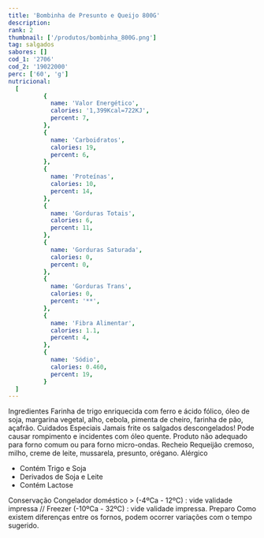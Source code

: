 ```yaml
---
title: 'Bombinha de Presunto e Queijo 800G'
description: 
rank: 2
thumbnail: ['/produtos/bombinha_800G.png']
tag: salgados
sabores: []
cod_1: '2706'
cod_2: '19022000'
perc: ['60', 'g']
nutricional:
  [
          {
            name: 'Valor Energético',
            calories: '1,399Kcal=722KJ',
            percent: 7,
          },
          {
            name: 'Carboidratos',
            calories: 19,
            percent: 6,
          },
          {
            name: 'Proteínas',
            calories: 10,
            percent: 14,
          },
          {
            name: 'Gorduras Totais',
            calories: 6,
            percent: 11,
          },
          {
            name: 'Gorduras Saturada',
            calories: 0,
            percent: 0,
          },
          {
            name: 'Gorduras Trans',
            calories: 0,
            percent: '**',
          },
          {
            name: 'Fibra Alimentar',
            calories: 1.1,
            percent: 4,
          },
          {
            name: 'Sódio',
            calories: 0.460,
            percent: 19,
          }
  ]
---
```

  <panels>
    <panel>
      <panel-title>Ingredientes</panel-title>
      <panel-content>
        Farinha de trigo enriquecida com ferro e ácido fólico, óleo de soja, margarina vegetal, alho, cebola, pimenta de cheiro, farinha de pão, açafrão.
      </panel-content>
    </panel>    
    <panel>
      <panel-title>Cuidados Especiais</panel-title>
      <panel-content>
        Jamais frite os salgados descongelados! Pode causar rompimento e incidentes com óleo quente. Produto não adequado para forno comum ou para forno micro-ondas.
      </panel-content>
    </panel>
    <panel>
      <panel-title>Recheio</panel-title>
      <panel-content>
        Requeijão cremoso, milho, creme de leite, mussarela, presunto, orégano.
      </panel-content>
    </panel>
    <panel>
      <panel-title>Alérgico</panel-title>
      <panel-content>
        <ul>
          <li>Contém Trigo e Soja</li>
          <li>Derivados de Soja e Leite</li>
          <li>Contém Lactose</li>
        </ul>
      </panel-content>
    </panel>
    <panel>
      <panel-title>Conservação</panel-title>
      <panel-content>
        Congelador doméstico > (-4ºCa - 12ºC) : vide validade impressa // Freezer (-10ºCa - 32ºC) : vide validade impressa.
      </panel-content>
    </panel>
    <panel>
      <panel-title>Preparo</panel-title>
      <panel-content>
        <preparo preparo="Panela" :data="[
        'Em uma panela pequena, aqueça o óleo por 5 minutos (160ºC)',
        'Coloque de 5 a 7 salgados têm que ficar submersos no óleo.'
        ]"></preparo>
        <preparo preparo="Fritadeira Elétrica (com Óleo)" :data="[
        'Siga as instruções do fabricante. Fritar somente salgados CONGELADOS.',
        ]"></preparo>
        <preparo preparo="Fritadeira Elétrica (Sem Óleo)" :data="[
        'Nos modelos Air Fryer, recomenda-se aquecer por 5 minutos na potência máxima, colocar de 7 a 10 salgados CONGELADOS e deixar por 10 minutos.',
        'o tempo de aquecimento e fritura pode mudar de acordo com o modelo da fritadeira. Siga as instruções do fabricante.'
        ]"></preparo>
           Como existem diferenças entre os fornos, podem ocorrer variações com o tempo sugerido.
      </panel-content>
    </panel>
  </panels>